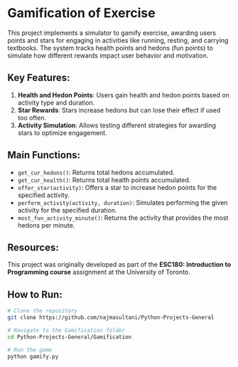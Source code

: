 # Gamification of Exercise

This project implements a simulator to gamify exercise, awarding users points and stars for engaging in activities like running, resting, and carrying textbooks. The system tracks health points and hedons (fun points) to simulate how different rewards impact user behavior and motivation.

## Key Features:
1. **Health and Hedon Points**: Users gain health and hedon points based on activity type and duration.
2. **Star Rewards**: Stars increase hedons but can lose their effect if used too often.
3. **Activity Simulation**: Allows testing different strategies for awarding stars to optimize engagement.

## Main Functions:
- `get_cur_hedons()`: Returns total hedons accumulated.
- `get_cur_health()`: Returns total health points accumulated.
- `offer_star(activity)`: Offers a star to increase hedon points for the specified activity.
- `perform_activity(activity, duration)`: Simulates performing the given activity for the specified duration.
- `most_fun_activity_minute()`: Returns the activity that provides the most hedons per minute.

## Resources:
This project was originally developed as part of the **ESC180: Introduction to Programming course** assignment at the University of Toronto.

## How to Run:
```bash
# Clone the repository
git clone https://github.com/najmasultani/Python-Projects-General

# Navigate to the Gamification folder
cd Python-Projects-General/Gamification

# Run the game
python gamify.py

